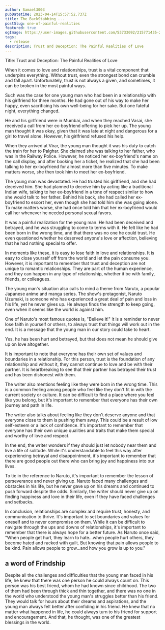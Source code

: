```yaml
---
author: Samael3003
pubDatetime: 2023-04-14T15:57:52.737Z
title: The BackStabbing ...
postSlug: one-of-painful-realities
featured: true
ogImage: https://user-images.githubusercontent.com/53733092/215771435-25408246-2309-4f8b-a781-1f3d93bdf0ec.png
tags:
  - release
description: Trust and Deception: The Painful Realities of Love
---
```



Title: Trust and Deception: The Painful Realities of Love

When it comes to love and relationships, trust is a vital component that underpins everything. Without trust, even the strongest bond can crumble and fall apart. Unfortunately, trust is not always a given, and sometimes, it can be broken in the most painful ways.

Such was the case for one young man who had been in a relationship with his girlfriend for three months. He had gone out of his way to make her happy, even sacrificing his own well-being for her sake. But one fateful night, everything changed.

He and his girlfriend were in Mumbai, and when they reached Vasai, she received a call from her ex-boyfriend offering to pick her up. The young man thought it was okay, given that it was late at night and dangerous for a girl to travel alone. However, his girlfriend refused his help.

When they arrived at Virar, the young man thought it was his duty to catch the train for her to Palghar. She claimed she was talking to her father, who was in the Railway Police. However, he noticed her ex-boyfriend's name on the call display, and after booking her a ticket, he realized that she had been talking to her ex-boyfriend for almost more than five minutes. To make matters worse, she then took him to meet her ex-boyfriend.

The young man was devastated. He had trusted his girlfriend, and she had deceived him. She had planned to deceive him by acting like a traditional Indian wife, talking to her ex-boyfriend in a tone of respect similar to how she would talk to her father. Behind his back, she had called her ex-boyfriend to escort her, even though she had told him she was going alone. To make matters worse, she had once told him that her ex-boyfriend would call her whenever he needed personal sexual favors.

It was a painful realization for the young man. He had been deceived and betrayed, and he was struggling to come to terms with it. He felt like he had been born in the wrong time, and that there was no one he could trust. He even questioned whether he deserved anyone's love or affection, believing that he had nothing special to offer.

In moments like these, it is easy to lose faith in love and relationships. It is easy to close yourself off from the world and let the pain consume you. However, it is important to remember that trust and deception are not unique to romantic relationships. They are part of the human experience, and they can happen in any type of relationship, whether it be with family, friends, or colleagues.

The young man's situation also calls to mind a theme from Naruto, a popular Japanese anime and manga series. The show's protagonist, Naruto Uzumaki, is someone who has experienced a great deal of pain and loss in his life, yet he never gives up. He always finds the strength to keep going, even when it seems like the world is against him.

One of Naruto's most famous quotes is, "Believe it!" It is a reminder to never lose faith in yourself or others, to always trust that things will work out in the end. It is a message that the young man in our story could take to heart.

Yes, he has been hurt and betrayed, but that does not mean he should give up on love altogether. 

It is important to note that everyone has their own set of values and boundaries in a relationship. For this person, trust is the foundation of any relationship and without it, they cannot continue to love and be with their partner. It is heartbreaking to see that their partner has betrayed their trust and has been dishonest with them.

The writer also mentions feeling like they were born in the wrong time. This is a common feeling among people who feel like they don't fit in with the current society or culture. It can be difficult to find a place where you feel like you belong, but it's important to remember that everyone has their own journey and path in life.

The writer also talks about feeling like they don't deserve anyone and that everyone close to them is pushing them away. This could be a result of low self-esteem or a lack of confidence. It's important to remember that everyone has their own unique qualities and traits that make them special and worthy of love and respect.

In the end, the writer wonders if they should just let nobody near them and live a life of solitude. While it's understandable to feel this way after experiencing betrayal and disappointment, it's important to remember that there are good people out there who can bring joy and happiness into our lives.

To tie in the reference to Naruto, it's important to remember the lesson of perseverance and never giving up. Naruto faced many challenges and obstacles in his life, but he never gave up on his dreams and continued to push forward despite the odds. Similarly, the writer should never give up on finding happiness and love in their life, even if they have faced challenges and setbacks.

In conclusion, relationships are complex and require trust, honesty, and communication to thrive. It's important to set boundaries and values for oneself and to never compromise on them. While it can be difficult to navigate through the ups and downs of relationships, it's important to remember that there is always hope for a better future. As Naruto once said, "When people get hurt, they learn to hate...when people hurt others, they become hated and racked with guilt. But knowing that pain allows people to be kind. Pain allows people to grow...and how you grow is up to you."

## a word of Frindship
Despite all the challenges and difficulties that the young man faced in his life, he knew that there was one person he could always count on. This person was his best friend, whom he had known since childhood. The two of them had been through thick and thin together, and there was no one in the world who understood the young man's struggles better than his friend. They would talk for hours about their dreams and aspirations, and the young man always felt better after confiding in his friend. He knew that no matter what happened in life, he could always turn to his friend for support and encouragement. And that, he thought, was one of the greatest blessings in the world.
